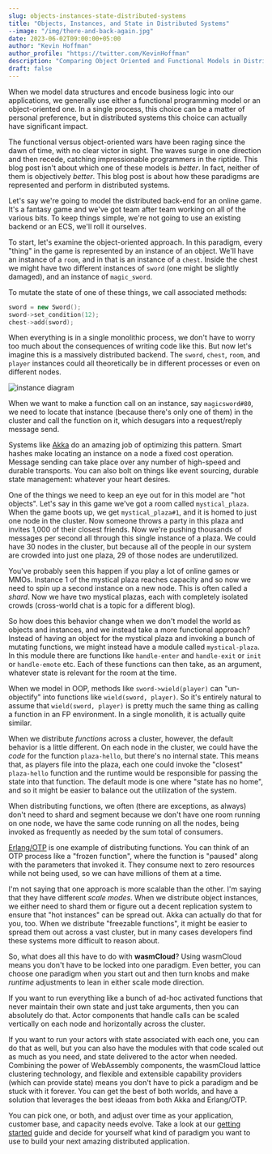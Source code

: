 ```yaml
---
slug: objects-instances-state-distributed-systems
title: "Objects, Instances, and State in Distributed Systems"
--image: "/img/there-and-back-again.jpg"
date: 2023-06-02T09:00:00+05:00
author: "Kevin Hoffman"
author_profile: "https://twitter.com/KevinHoffman"
description: "Comparing Object Oriented and Functional Models in Distributed Systems"
draft: false
---
```


When we model data structures and encode business logic into our applications, we generally use either a functional programming model or an object-oriented one. In a single process, this choice can be a matter of personal preference, but in distributed systems this choice can actually have significant impact.

<!-- truncate -->

The functional versus object-oriented wars have been raging since the dawn of time, with no clear victor in sight. The waves surge in one direction and then recede, catching impressionable programmers in the riptide. This blog post isn't about which one of these models is _better_. In fact, neither of them is objectively _better_. This blog post is about how these paradigms are represented and perform in distributed systems.

Let's say we're going to model the distributed back-end for an online game. It's a fantasy game and we've got team after team working on all of the various bits. To keep things simple, we're not going to use an existing backend or an ECS, we'll roll it ourselves.

To start, let's examine the object-oriented approach. In this paradigm, every "thing" in the game is represented by an instance of an object. We'll have an instance of a `room`, and in that is an instance of a `chest`. Inside the chest we might have two different instances of `sword` (one might be slightly damaged), and an instance of `magic_sword`.

To mutate the state of one of these things, we call associated methods:

```cpp
sword = new Sword();
sword->set_condition(12);
chest->add(sword);
```
When everything is in a single monolithic process, we don't have to worry too much about the consequences of writing code like this. But now let's imagine this is a massively distributed backend. The `sword`, `chest`, `room`, and `player` instances could all theoretically be in different processes or even on different nodes.

![instance diagram](/img/ds_object_instances.png)

When we want to make a function call on an instance, say `magicsword#80`, we need to locate that instance (because there's only one of them) in the cluster and call the function on it, which desugars into a request/reply message send.

Systems like [Akka](https://akka.io) do an amazing job of optimizing this pattern. Smart hashes make locating an instance on a node a fixed cost operation. Message sending can take place over any number of high-speed and durable transports. You can also bolt on things like event sourcing, durable state management: whatever your heart desires.

One of the things we need to keep an eye out for in this model are "hot objects". Let's say in this game we've got a room called `mystical_plaza`. When the game boots up, we get `mystical_plaza#1`, and it is homed to just one node in the cluster. Now someone throws a party in this plaza and invites 1,000 of their closest friends. Now we're pushing thousands of messages per second all through this single instance of a plaza. We could have 30 nodes in the cluster, but because all of the people in our system are crowded into just one plaza, 29 of those nodes are underutilized.

You've probably seen this happen if you play a lot of online games or MMOs. Instance 1 of the mystical plaza reaches capacity and so now we need to spin up a second instance on a new node. This is often called a _shard_. Now we have two mystical plazas, each with completely isolated crowds (cross-world chat is a topic for a different blog).

So how does this behavior change when we don't model the world as objects and instances, and we instead take a more functional approach? Instead of having an object for the mystical plaza and invoking a bunch of mutating functions, we might instead have a module called `mystical-plaza`. In this module there are functions like `handle-enter` and `handle-exit` or `init` or `handle-emote` etc. Each of these functions can then take, as an argument, whatever state is relevant for the room at the time.

When we model in OOP, methods like `sword->wield(player)` can "un-objectify" into functions like `wield(sword, player)`. So it's entirely natural to assume that `wield(sword, player)` is pretty much the same thing as calling a function in an FP environment. In a single monolith, it is actually quite similar.

When we distribute _functions_ across a cluster, however, the default behavior is a little different. On each node in the cluster, we could have the _code_ for the function `plaza-hello`, but there's no internal state. This means that, as players file into the plaza, each one could invoke the "closest" `plaza-hello` function and the runtime would be responsible for passing the state into that function. The default mode is one where "state has no home", and so it might be easier to balance out the utilization of the system.

When distributing functions, we often (there are exceptions, as always) don't need to shard and segment because we don't have one room running on one node, we have the same code running on all the nodes, being invoked as frequently as needed by the sum total of consumers.

[Erlang/OTP](https://www.erlang.org) is one example of distributing functions. You can think of an OTP process like a "frozen function", where the function is "paused" along with the parameters that invoked it. They consume next to zero resources while not being used, so we can have millions of them at a time.

I'm not saying that one approach is more scalable than the other. I'm saying that they have different _scale modes_. When we distribute object instances, we either need to shard them or figure out a decent replication system to ensure that "hot instances" can be spread out. Akka can actually do that for you, too. When we distribute "freezable functions", it might be easier to spread them out across a vast cluster, but in many cases developers find these systems more difficult to reason about.

So, what does all this have to do with **wasmCloud**? Using wasmCloud means you don't have to be locked into one paradigm. Even better, you can choose one paradigm when you start out and then turn knobs and make _runtime_ adjustments to lean in either scale mode direction.

If you want to run everything like a bunch of ad-hoc activated functions that never maintain their own state and just take arguments, then you can absolutely do that. Actor components that handle calls can be scaled vertically on each node and horizontally across the cluster.

If you want to run your actors with state associated with each one, you can do that as well, but you can also have the modules with that code scaled out as much as you need, and state delivered to the actor when needed. Combining the power of WebAssembly components, the wasmCloud lattice clustering technology, and flexible and extensible capability providers (which can provide state) means you don't have to pick a paradigm and be stuck with it forever. You can get the best of both worlds, and have a solution that leverages the best ideaas from both Akka and Erlang/OTP.

You can pick one, or both, and adjust over time as your application, customer base, and capacity needs evolve. Take a look at our [getting started](/docs/category/getting-started) guide and decide for yourself what kind of paradigm you want to use to build your next amazing distributed application.